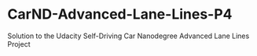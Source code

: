 # CarND-Advanced-Lane-Lines-P4
Solution to the Udacity Self-Driving Car Nanodegree Advanced Lane Lines Project
